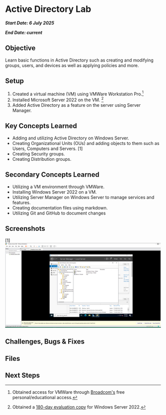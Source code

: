 # Active Directory Lab

___Start Date: 6 July 2025___

___End Date: current___

## Objective

Learn basic functions in Active Directory such as creating and modifying groups, users, and devices as well as applying policies and more.

## Setup

1. Created a virtual machine (VM) using VMWare Workstation Pro.[^1]
2. Installed Microsoft Server 2022 on the VM. [^2]
3. Added Active Directory as a feature on the server using Server Manager.

## Key Concepts Learned

- Adding and utilizing Active Directory on Windows Server.
- Creating Organizational Units (OUs) and adding objects to them such as Users, Computers and Servers. [1]
- Creating Security groups.
- Creating Distribution groups.

## Secondary Concepts Learned

- Utilizing a VM environment through VMWare.
- Installing Windows Server 2022 on a VM.
- Utilizing Server Manager on Windows Server to manage services and features.
- Creating documentation files using markdown.
- Utilizing Git and GitHub to document changes

## Screenshots

[1] ![Created OUs, Groups & Users](./screenshots/AD_OUs_groups_users.png)

## Challenges, Bugs & Fixes

## Files

## Next Steps

[^1]: Obtained access for VMWare through [Broadcom's][broadcom] free personal/educational access.
[^2]: Obtained a [180-day evaluation copy][microsoft-server] for Windows Server 2022.

[broadcom]: https://knowledge.broadcom.com/external/article?articleNumber=368667
[microsoft-server]: https://www.microsoft.com/en-us/evalcenter/evaluate-windows-server-2022